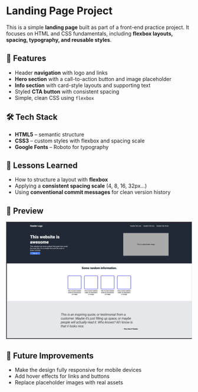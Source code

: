 # Landing Page Project

This is a simple **landing page** built as part of a front-end practice project. It focuses on HTML and CSS fundamentals, including **flexbox layouts, spacing, typography, and reusable styles**.

## 🚀 Features

- Header **navigation** with logo and links
- **Hero section** with a call-to-action button and image placeholder
- **Info section** with card-style layouts and supporting text
- Styled **CTA button** with consistent spacing
- Simple, clean CSS using `flexbox`

## 🛠️ Tech Stack

- **HTML5** – semantic structure
- **CSS3** – custom styles with flexbox and spacing scale
- **Google Fonts** – Roboto for typography

## 🎯 Lessons Learned

- How to structure a layout with **flexbox**
- Applying a **consistent spacing scale** (4, 8, 16, 32px…)
- Using **conventional commit messages** for clean version history

## 📸 Preview

![alt text](./screenshot-preview.png)

## 📌 Future Improvements

- Make the design fully responsive for mobile devices
- Add hover effects for links and buttons
- Replace placeholder images with real assets
